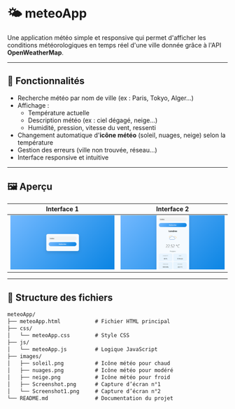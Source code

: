 # 🌤️ meteoApp

Une application météo simple et responsive qui permet d'afficher les conditions météorologiques en temps réel d'une ville donnée grâce à l'API **OpenWeatherMap**.

---

## 🧭 Fonctionnalités

- Recherche météo par nom de ville (ex : Paris, Tokyo, Alger...)
- Affichage :
  - Température actuelle
  - Description météo (ex : ciel dégagé, neige...)
  - Humidité, pression, vitesse du vent, ressenti
- Changement automatique d'**icône météo** (soleil, nuages, neige) selon la température
- Gestion des erreurs (ville non trouvée, réseau...)
- Interface responsive et intuitive

---

## 🖼️ Aperçu

| Interface 1                              | Interface 2                              |
|------------------------------------------|-------------------------------------------|
| ![Screenshot](./images/Screenshot.png)   | ![Screenshot1](./images/Screenshot1.png) |

---

## 📁 Structure des fichiers

```plaintext
meteoApp/
├── meteoApp.html           # Fichier HTML principal
├── css/
│   └── meteoApp.css        # Style CSS
├── js/
│   └── meteoApp.js         # Logique JavaScript
├── images/
│   ├── soleil.png          # Icône météo pour chaud
│   ├── nuages.png          # Icône météo pour modéré
│   ├── neige.png           # Icône météo pour froid
│   ├── Screenshot.png      # Capture d’écran n°1
│   └── Screenshot1.png     # Capture d’écran n°2
└── README.md               # Documentation du projet
